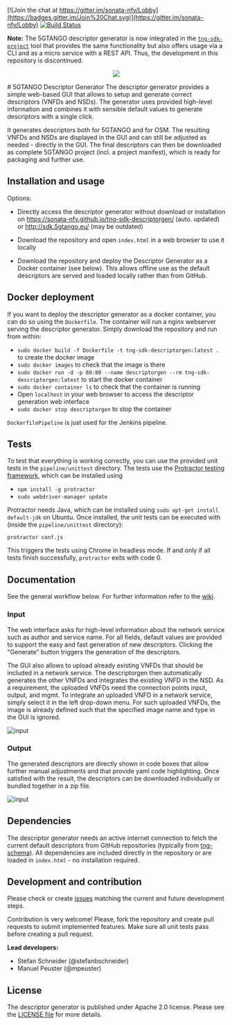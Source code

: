 [![Join the chat at https://gitter.im/sonata-nfv/Lobby](https://badges.gitter.im/Join%20Chat.svg)](https://gitter.im/sonata-nfv/Lobby)
[![Build Status](https://jenkins.sonata-nfv.eu/buildStatus/icon?job=tng-sdk-descriptorgen-pipeline/master)](https://jenkins.sonata-nfv.eu/job/tng-sdk-descriptorgen-pipeline/job/master/)

**Note:** The 5GTANGO descriptor generator is now integrated in the [`tng-sdk-project`](https://github.com/sonata-nfv/tng-sdk-project) tool that provides the same functionality but also offers usage via a CLI and as a micro service with a REST API. Thus, the development in this repository is discontinued.

<p align="center"><img src="https://github.com/sonata-nfv/tng-api-gtw/wiki/images/sonata-5gtango-logo-500px.png" /></p>
# 5GTANGO Descriptor Generator
The descriptor generator provides a simple web-based GUI that allows to setup and generate correct descriptors (VNFDs and NSDs). The generator uses provided high-level information and combines it with sensible default values to generate descriptors with a single click. 

It generates descriptors both for 5GTANGO and for OSM. The resulting VNFDs and NSDs are displayed in the GUI and can still be adjusted as needed - directly in the GUI. The final descriptors can then be downloaded as complete 5GTANGO project (incl. a project manifest), which is ready for packaging and further use.

## Installation and usage

Options:

* Directly access the descriptor generator without download or installation on https://sonata-nfv.github.io/tng-sdk-descriptorgen/ (auto. updated) or http://sdk.5gtango.eu/ (may be outdated)

* Download the repository and open `index.html` in a web browser to use it locally 
* Download the repository and deploy the Descriptor Generator as a Docker container (see below). This allows offline use as the default descriptors are served and loaded locally rather than from GitHub.


## Docker deployment

If you want to deploy the descriptor generator as a docker container, you can do so using the `Dockerfile`. The container will run a nginx webserver serving the descriptor generator. Simply download the repository and run from within:
* `sudo docker build -f Dockerfile -t tng-sdk-descriptorgen:latest .` to create the docker image
* `sudo docker images` to check that the image is there
* `sudo docker run -d -p 80:80 --name descriptorgen --rm tng-sdk-descriptorgen:latest` to start the docker container
* `sudo docker container ls` to check that the container is running
* Open `localhost` in your web browser to access the descriptor generation web interface
* `sudo docker stop descriptorgen` to stop the container

`DockerfilePipeline` is just used for the Jenkins pipeline.

## Tests

To test that everything is working correctly, you can use the provided unit tests in the `pipeline/unittest` directory. The tests use the [Protractor testing framework](http://www.protractortest.org/#/), which can be installed using

* `npm install -g protractor`
* `sudo webdriver-manager update`

Protractor needs Java, which can be installed using `sudo apt-get install default-jdk` on Ubuntu.
Once installed, the unit tests can be executed with (inside the `pipeline/unittest` directory):

```
protractor conf.js
```

This triggers the tests using Chrome in headless mode. If and only if all tests finish successfully, `protractor` exits with code 0.

## Documentation
See the general workflow below. For further information refer to the [wiki](https://github.com/sonata-nfv/tng-sdk-descriptorgen/wiki).

### Input

The web interface asks for high-level information about the network service such as author and service name. For all fields, default values are provided to support the easy and fast generation of new descriptors. Clicking the "Generate" button triggers the generation of the descriptors.

The GUI also allows to upload already existing VNFDs that should be included in a network service. The descriptorgen then automatically generates the other VNFDs and integrates the existing VNFD in the NSD.
As a requirement, the uploaded VNFDs need the connection points input, output, and mgmt.
To integrate an uploaded VNFD in a network service, simply select it in the left drop-down menu. For such uploaded VNFDs, the image is already defined such that the specified image name and type in the GUI is ignored.

![input](docs/input.png)

### Output

The generated descriptors are directly shown in code boxes that allow further manual adjustments and that provide yaml code highlighting. Once satisfied with the result, the descriptors can be downloaded individually or bundled together in a zip file.

![input](docs/output.png)



## Dependencies

The descriptor generator needs an active internet connection to fetch the current default descriptors from GitHub repositories (typically from [tng-schema](https://github.com/sonata-nfv/tng-schema)). All dependencies are included directly in the repository or are loaded in `index.html` - no installation required.

## Development and contribution

Please check or create [issues](https://github.com/sonata-nfv/tng-sdk-descriptorgen/issues) matching the current and future development steps.

Contribution is very welcome! Please, fork the repository and create pull requests to submit implemented features. Make sure all unit tests pass before creating a pull request.

**Lead developers:**

* Stefan Schneider (@stefanbschneider)
* Manuel Peuster (@mpeuster)

## License

The descriptor generator is published under Apache 2.0 license. Please see the [LICENSE file](LICENSE) for more details.
